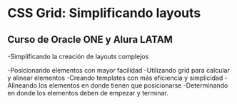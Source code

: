# CSS Grid: Simplificando layouts
## Curso de Oracle ONE y Alura LATAM

-Simplificando la creación de layouts complejos

-Posicionando elementos con mayor facilidad
-Utilizando grid para calcular y alinear elementos
-Creando templates con más eficiencia y simplicidad
-Alineando los elementos en donde tienen que posicionarse
-Determinando en donde los elementos deben de empezar y terminar.

